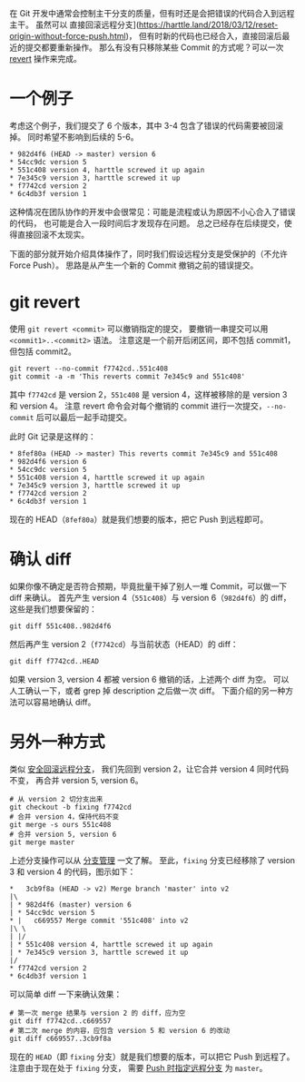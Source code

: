 在 Git 开发中通常会控制主干分支的质量，但有时还是会把错误的代码合入到远程主干。 虽然可以 直接回滚远程分支](https://harttle.land/2018/03/12/reset-origin-without-force-push.html)， 但有时新的代码也已经合入，直接回滚后最近的提交都要重新操作。 那么有没有只移除某些 Commit 的方式呢？可以一次 [revert](https://git-scm.com/docs/git-revert) 操作来完成。

# 一个例子

考虑这个例子，我们提交了 6 个版本，其中 3-4 包含了错误的代码需要被回滚掉。 同时希望不影响到后续的 5-6。

```
* 982d4f6 (HEAD -> master) version 6
* 54cc9dc version 5
* 551c408 version 4, harttle screwed it up again
* 7e345c9 version 3, harttle screwed it up
* f7742cd version 2
* 6c4db3f version 1
```

这种情况在团队协作的开发中会很常见：可能是流程或认为原因不小心合入了错误的代码， 也可能是合入一段时间后才发现存在问题。 总之已经存在后续提交，使得直接回滚不太现实。

下面的部分就开始介绍具体操作了，同时我们假设远程分支是受保护的（不允许 Force Push）。 思路是从产生一个新的 Commit 撤销之前的错误提交。

# git revert

使用 `git revert <commit>` 可以撤销指定的提交， 要撤销一串提交可以用 `<commit1>..<commit2>` 语法。 注意这是一个前开后闭区间，即不包括 commit1，但包括 commit2。

```
git revert --no-commit f7742cd..551c408
git commit -a -m 'This reverts commit 7e345c9 and 551c408'
```

其中 `f7742cd` 是 version 2，`551c408` 是 version 4，这样被移除的是 version 3 和 version 4。 注意 revert 命令会对每个撤销的 commit 进行一次提交，`--no-commit` 后可以最后一起手动提交。

此时 Git 记录是这样的：

```
* 8fef80a (HEAD -> master) This reverts commit 7e345c9 and 551c408
* 982d4f6 version 6
* 54cc9dc version 5
* 551c408 version 4, harttle screwed it up again
* 7e345c9 version 3, harttle screwed it up
* f7742cd version 2
* 6c4db3f version 1
```

现在的 HEAD（`8fef80a`）就是我们想要的版本，把它 Push 到远程即可。

# 确认 diff

如果你像不确定是否符合预期，毕竟批量干掉了别人一堆 Commit，可以做一下 diff 来确认。 首先产生 version 4（`551c408`）与 version 6（`982d4f6`）的 diff，这些是我们想要保留的：

```
git diff 551c408..982d4f6
```

然后再产生 version 2（`f7742cd`）与当前状态（HEAD）的 diff：

```
git diff f7742cd..HEAD
```

如果 version 3, version 4 都被 version 6 撤销的话，上述两个 diff 为空。 可以人工确认一下，或者 grep 掉 description 之后做一次 diff。 下面介绍的另一种方法可以容易地确认 diff。

# 另外一种方式

类似 [安全回滚远程分支](https://harttle.land/2018/03/12/reset-origin-without-force-push.html)， 我们先回到 version 2，让它合并 version 4 同时代码不变， 再合并 version 5, version 6。

```
# 从 version 2 切分支出来
git checkout -b fixing f7742cd
# 合并 version 4，保持代码不变
git merge -s ours 551c408
# 合并 version 5, version 6
git merge master
```

上述分支操作可以从 [分支管理](https://harttle.land/2016/09/02/git-workflow-branch.html) 一文了解。 至此，`fixing` 分支已经移除了 version 3 和 version 4 的代码，图示如下：

```
*   3cb9f8a (HEAD -> v2) Merge branch 'master' into v2
|\
| * 982d4f6 (master) version 6
| * 54cc9dc version 5
* |   c669557 Merge commit '551c408' into v2
|\ \
| |/
| * 551c408 version 4, harttle screwed it up again
| * 7e345c9 version 3, harttle screwed it up
|/
* f7742cd version 2
* 6c4db3f version 1
```

可以简单 diff 一下来确认效果：

```
# 第一次 merge 结果与 version 2 的 diff，应为空
git diff f7742cd..c669557
# 第二次 merge 的内容，应包含 version 5 和 version 6 的改动
git diff c669557..3cb9f8a
```

现在的 `HEAD`（即 `fixing` 分支）就是我们想要的版本，可以把它 Push 到远程了。 注意由于现在处于 `fixing` 分支， 需要 [Push 时指定远程分支](https://harttle.land/2016/09/05/git-workflow-remote.html) 为 `master`。
